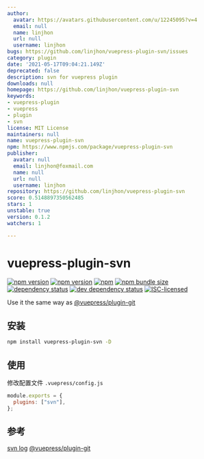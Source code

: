 ```yaml
---
author:
  avatar: https://avatars.githubusercontent.com/u/12245095?v=4
  email: null
  name: linjhon
  url: null
  username: linjhon
bugs: https://github.com/linjhon/vuepress-plugin-svn/issues
category: plugin
date: '2021-05-17T09:04:21.149Z'
deprecated: false
description: svn for vuepress plugin
downloads: null
homepage: https://github.com/linjhon/vuepress-plugin-svn
keywords:
- vuepress-plugin
- vuepress
- plugin
- svn
license: MIT License
maintainers: null
name: vuepress-plugin-svn
npm: https://www.npmjs.com/package/vuepress-plugin-svn
publisher:
  avatar: null
  email: linjhon@foxmail.com
  name: null
  url: null
  username: linjhon
repository: https://github.com/linjhon/vuepress-plugin-svn
score: 0.5148897350562485
stars: 1
unstable: true
version: 0.1.2
watchers: 1

---
```


# vuepress-plugin-svn

[![npm version](https://img.shields.io/npm/v/vuepress-plugin-svn.svg)](https://www.npmjs.com/package/vuepress-plugin-svn)
[![npm version](https://img.shields.io/github/workflow/status/linjhon/vuepress-plugin-svn/npm-publish)](https://www.npmjs.com/package/vuepress-plugin-svn)
[![npm](https://img.shields.io/npm/dw/vuepress-plugin-svn)](https://www.npmjs.com/package/vuepress-plugin-svn)
[![npm bundle size](https://img.shields.io/bundlephobia/min/vuepress-plugin-svn)](https://www.npmjs.com/package/vuepress-plugin-svn)
[![dependency status](https://img.shields.io/david/linjhon/vuepress-plugin-svn.svg)](https://david-dm.org/linjhon/vuepress-plugin-svn)
[![dev dependency status](https://img.shields.io/david/dev/linjhon/vuepress-plugin-svn.svg)](https://david-dm.org/linjhon/vuepress-plugin-svn#info=devDependencies)
[![ISC-licensed](https://img.shields.io/github/license/linjhon/vuepress-plugin-svn.svg)](https://choosealicense.com/licenses/isc/)

Use it the same way as [@vuepress/plugin-git](https://vuepress.github.io/reference/plugin/git.html)

## 安装

```sh
npm install vuepress-plugin-svn -D
```

## 使用

修改配置文件 `.vuepress/config.js`

```js
module.exports = {
  plugins: ["svn"],
};
```

## 参考

[svn log](http://svnbook.red-bean.com/zh/1.8/svn.ref.svn.c.log.html)
[@vuepress/plugin-git](https://vuepress.github.io/reference/plugin/git.html)
